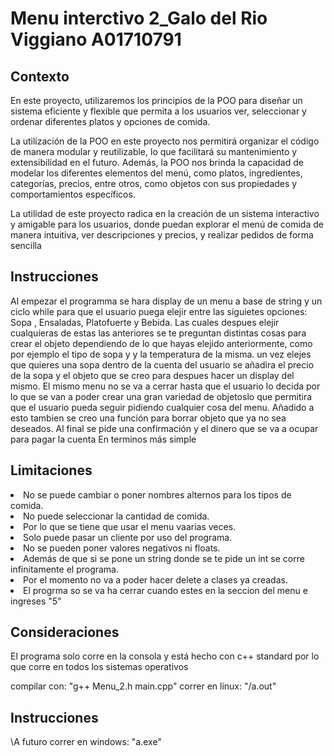 # Menu interctivo 2_Galo del Rio Viggiano A01710791
## Contexto
En este proyecto, utilizaremos los principios de la POO para diseñar un sistema eficiente y flexible que permita a los usuarios ver, seleccionar y ordenar diferentes platos y opciones de comida.

La utilización de la POO en este proyecto nos permitirá organizar el código de manera modular y reutilizable, lo que facilitará su mantenimiento y extensibilidad en el futuro. Además, la POO nos brinda la capacidad de modelar los diferentes elementos del menú, como platos, ingredientes, categorías, precios, entre otros, como objetos con sus propiedades y comportamientos específicos.

La utilidad de este proyecto radica en la creación de un sistema interactivo y amigable para los usuarios, donde puedan explorar el menú de comida de manera intuitiva, ver descripciones y precios, y realizar pedidos de forma sencilla
## Instrucciones
Al empezar el programma se hara display de un menu a base de string y un ciclo while para que el usuario puega elejir entre las siguietes opciones: Sopa , Ensaladas, Platofuerte y Bebida. Las cuales despues elejir cualquieras de estas las anteriores se te preguntan distintas cosas para crear el objeto dependiendo de lo que hayas elejido anteriormente, como por ejemplo el tipo de sopa y y la temperatura de la misma. un vez elejes que quieres una sopa dentro de la cuenta del usuario se añadira el precio de la sopa y el objeto que se creo para despues hacer un display del mismo. El mismo menu no se va a cerrar hasta que el usuario lo  decida por lo que se van a poder crear una gran variedad de objetoslo que permitira que el usuario pueda seguir pidiendo cualquier cosa del menu. Añadido a esto tambien se creo una función para borrar objeto que ya no sea deseados. Al final se pide una confirmación y el dinero que se va a ocupar para pagar la cuenta
En terminos más simple

## Limitaciones

<li type="disc">No se puede cambiar o poner nombres alternos para los tipos de comida.</li>
<li type="disc">No puede seleccionar la cantidad de comida.</li>
<li type="disc">Por lo que se tiene que usar el menu vaarias veces.</li>
<li type="disc">Solo puede pasar un cliente por uso del programa.</li>
<li type="disc">No se pueden poner valores negativos ni floats. </li>
<li type="disc">Además de que si se pone un  string donde se te pide un int se corre infinitamente el programa. </li>
<li type="disc">Por el momento no va a poder hacer delete a clases ya creadas. </li>
<li type="disc">El progrma so se va ha cerrar cuando estes en la seccion del menu e ingreses "5" </li>


## Consideraciones

El programa solo corre en la consola y está hecho con c++ standard por lo que corre en todos los sistemas operativos

compilar con: "g++ Menu_2.h main.cpp"
correr en linux: "/a.out"

## Instrucciones

\\A futuro
correr en windows: "a.exe"
